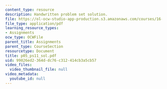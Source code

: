 ```yaml
---
content_type: resource
description: Handwritten problem set solution.
file: https://ol-ocw-studio-app-production.s3.amazonaws.com/courses/16-01-unified-engineering-i-ii-iii-iv-fall-2005-spring-2006/99826ed2364ddc76c312414cb3a5cb57_p05_ps11_sol.pdf
file_type: application/pdf
learning_resource_types:
- Assignments
ocw_type: OCWFile
parent_title: Assignments
parent_type: CourseSection
resourcetype: Document
title: p05_ps11_sol.pdf
uid: 99826ed2-364d-dc76-c312-414cb3a5cb57
video_files:
  video_thumbnail_file: null
video_metadata:
  youtube_id: null
---
```

